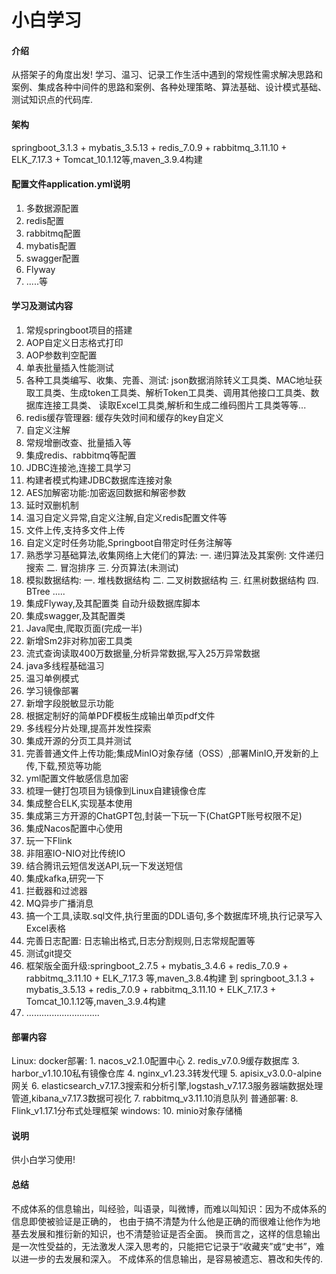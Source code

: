 # 小白学习

#### 介绍
从搭架子的角度出发! 学习、温习、记录工作生活中遇到的常规性需求解决思路和案例、集成各种中间件的思路和案例、各种处理策略、算法基础、设计模式基础、测试知识点的代码库.

#### 架构
springboot_3.1.3 + mybatis_3.5.13 + redis_7.0.9 + rabbitmq_3.11.10 + ELK_7.17.3 + Tomcat_10.1.12等,maven_3.9.4构建


#### 配置文件application.yml说明

1.  多数据源配置
2.  redis配置
3.  rabbitmq配置
4.  mybatis配置
5.  swagger配置
6.  Flyway
7.  .....等

#### 学习及测试内容

1.  常规springboot项目的搭建
2.  AOP自定义日志格式打印
3.  AOP参数判空配置
4.  单表批量插入性能测试
5.  各种工具类编写、收集、完善、测试: json数据消除转义工具类、MAC地址获取工具类、生成token工具类、解析Token工具类、调用其他接口工具类、数据库连接工具类、
                  读取Excel工具类,解析和生成二维码图片工具类等等...
6.  redis缓存管理器: 缓存失效时间和缓存的key自定义
7.  自定义注解
8.  常规增删改查、批量插入等
9.  集成redis、rabbitmq等配置
10. JDBC连接池,连接工具学习
11. 构建者模式构建JDBC数据库连接对象
12. AES加解密功能:加密返回数据和解密参数
13. 延时双删机制
14. 温习自定义异常,自定义注解,自定义redis配置文件等
15. 文件上传,支持多文件上传
16. 自定义定时任务功能,Springboot自带定时任务注解等    
17. 熟悉学习基础算法,收集网络上大佬们的算法:
        一. 递归算法及其案例: 文件递归搜索
        二. 冒泡排序
        三. 分页算法(未测试)
18. 模拟数据结构: 
        一. 堆栈数据结构
        二. 二叉树数据结构
        三. 红黑树数据结构
        四. BTree
        .....
19. 集成Flyway,及其配置类 自动升级数据库脚本
20. 集成swagger,及其配置类
21. Java爬虫,爬取页面(完成一半)
22. 新增Sm2非对称加密工具类
23. 流式查询读取400万数据量,分析异常数据,写入25万异常数据    
24. java多线程基础温习
25. 温习单例模式
26. 学习镜像部署   
27. 新增字段脱敏显示功能
28. 根据定制好的简单PDF模板生成输出单页pdf文件    
29. 多线程分片处理,提高并发性探索
30. 集成开源的分页工具并测试
31. 完善普通文件上传功能;集成MinIO对象存储（OSS）,部署MinIO,开发新的上传,下载,预览等功能
32. yml配置文件敏感信息加密 
33. 梳理一健打包项目为镜像到Linux自建镜像仓库
34. 集成整合ELK,实现基本使用    
35. 集成第三方开源的ChatGPT包,封装一下玩一下(ChatGPT账号权限不足)
36. 集成Nacos配置中心使用   
37. 玩一下Flink 
38. 非阻塞IO-NIO对比传统IO
39. 结合腾讯云短信发送API,玩一下发送短信
40. 集成kafka,研究一下
41. 拦截器和过滤器
42. MQ异步广播消息
43. 搞一个工具,读取.sql文件,执行里面的DDL语句,多个数据库环境,执行记录写入Excel表格
44. 完善日志配置: 日志输出格式,日志分割规则,日志常规配置等
45. 测试git提交
46. 框架版全面升级:springboot_2.7.5 + mybatis_3.4.6 + redis_7.0.9 + rabbitmq_3.11.10 + ELK_7.17.3 等,maven_3.8.4构建
    到 springboot_3.1.3 + mybatis_3.5.13 + redis_7.0.9 + rabbitmq_3.11.10 + ELK_7.17.3 + Tomcat_10.1.12等,maven_3.9.4构建
47. .............................

#### 部署内容
Linux:
    docker部署:
        1. nacos_v2.1.0配置中心
        2. redis_v7.0.9缓存数据库
        3. harbor_v1.10.10私有镜像仓库
        4. nginx_v1.23.3转发代理
        5. apisix_v3.0.0-alpine网关
        6. elasticsearch_v7.17.3搜索和分析引擎,logstash_v7.17.3服务器端数据处理管道,kibana_v7.17.3数据可视化
        7. rabbitmq_v3.11.10消息队列
    普通部署:
        8. Flink_v1.17.1分布式处理框架
windows:
        10. minio对象存储桶

#### 说明
供小白学习使用!

#### 总结
不成体系的信息输出，叫经验，叫语录，叫微博，而难以叫知识：因为不成体系的信息即使被验证是正确的，
也由于搞不清楚为什么他是正确的而很难让他作为地基去发展和推衍新的知识，也不清楚验证是否全面。
换而言之，这样的信息输出是一次性受益的，无法激发人深入思考的，只能把它记录于“收藏夹”或“史书”，难以进一步的去发展和深入。
不成体系的信息输出，是容易被遗忘、篡改和失传的.